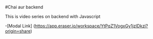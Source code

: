#Chai aur backend

This is video series on backend with Javascript

-[Modal Link] (https://app.eraser.io/workspace/YtPqZ1VogxGy1jzIDkzj?origin=share)
